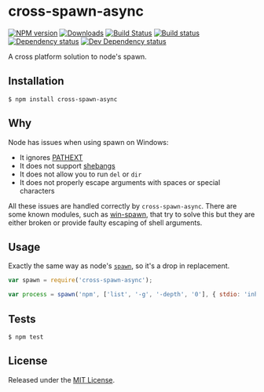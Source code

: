 # cross-spawn-async

[![NPM version][npm-image]][npm-url] [![Downloads][downloads-image]][npm-url] [![Build Status][travis-image]][travis-url] [![Build status][appveyor-image]][appveyor-url] [![Dependency status][david-dm-image]][david-dm-url] [![Dev Dependency status][david-dm-dev-image]][david-dm-dev-url]

[npm-url]:https://npmjs.org/package/cross-spawn-async
[downloads-image]:http://img.shields.io/npm/dm/cross-spawn-async.svg
[npm-image]:http://img.shields.io/npm/v/cross-spawn-async.svg
[travis-url]:https://travis-ci.org/IndigoUnited/node-cross-spawn-async
[travis-image]:http://img.shields.io/travis/IndigoUnited/node-cross-spawn-async.svg
[appveyor-url]:https://ci.appveyor.com/project/satazor/node-cross-spawn-async
[appveyor-image]:https://img.shields.io/appveyor/ci/satazor/node-cross-spawn-async.svg
[david-dm-url]:https://david-dm.org/IndigoUnited/node-cross-spawn-async
[david-dm-image]:https://img.shields.io/david/IndigoUnited/node-cross-spawn-async.svg
[david-dm-dev-url]:https://david-dm.org/IndigoUnited/node-cross-spawn-async#info=devDependencies
[david-dm-dev-image]:https://img.shields.io/david/dev/IndigoUnited/node-cross-spawn-async.svg

A cross platform solution to node's spawn.


## Installation

`$ npm install cross-spawn-async`


## Why

Node has issues when using spawn on Windows:

- It ignores [PATHEXT](https://github.com/joyent/node/issues/2318)
- It does not support [shebangs](http://pt.wikipedia.org/wiki/Shebang)
- It does not allow you to run `del` or `dir`
- It does not properly escape arguments with spaces or special characters

All these issues are handled correctly by `cross-spawn-async`.
There are some known modules, such as [win-spawn](https://github.com/ForbesLindesay/win-spawn), that try to solve this but they are either broken or provide faulty escaping of shell arguments.


## Usage

Exactly the same way as node's [`spawn`](https://nodejs.org/api/child_process.html#child_process_child_process_spawn_command_args_options), so it's a drop in replacement.

```javascript
var spawn = require('cross-spawn-async');

var process = spawn('npm', ['list', '-g', '-depth', '0'], { stdio: 'inherit' });
```


## Tests

`$ npm test`


## License

Released under the [MIT License](http://www.opensource.org/licenses/mit-license.php).
